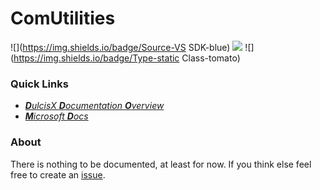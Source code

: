 # ComUtilities

![](https://img.shields.io/badge/Source-VS SDK-blue) ![](https://img.shields.io/badge/namespace-Microsoft.VisualStudio.Shell-blue) ![](https://img.shields.io/badge/Type-static Class-tomato)

### Quick Links

- *[**D**ulcisX **D**ocumentation **O**verview](https://github.com/TwentyFourMinutes/DulcisX/SDKDocumentation/)*
- *[**M**icrosoft **D**ocs](https://docs.microsoft.com/en-us/dotnet/api/microsoft.visualstudio.shell.comutilities?view=visualstudiosdk-2017)*

### About

There is nothing to be documented, at least for now. If you think else feel free to create an [issue](https://github.com/TwentyFourMinutes/DulcisX/issues).

